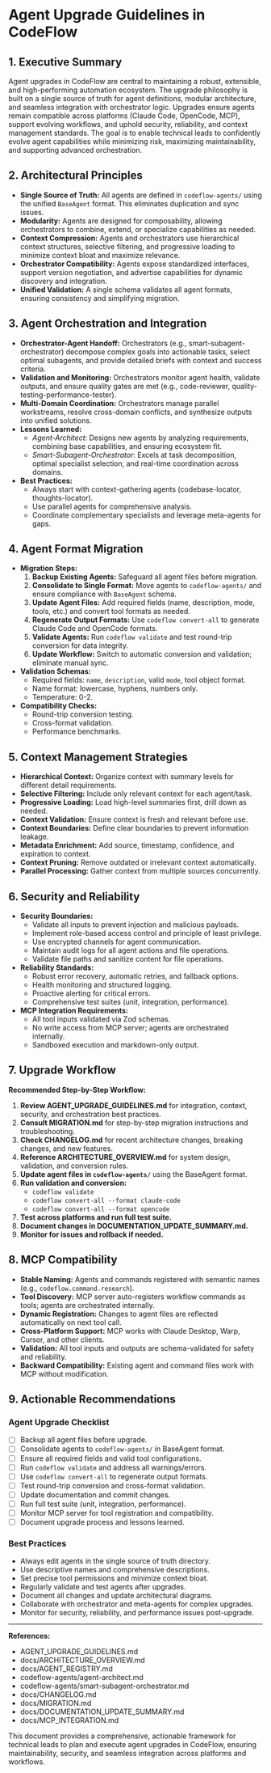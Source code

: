 # Agent Upgrade Guidelines in CodeFlow

## 1. Executive Summary

Agent upgrades in CodeFlow are central to maintaining a robust, extensible, and high-performing automation ecosystem. The upgrade philosophy is built on a single source of truth for agent definitions, modular architecture, and seamless integration with orchestrator logic. Upgrades ensure agents remain compatible across platforms (Claude Code, OpenCode, MCP), support evolving workflows, and uphold security, reliability, and context management standards. The goal is to enable technical leads to confidently evolve agent capabilities while minimizing risk, maximizing maintainability, and supporting advanced orchestration.

## 2. Architectural Principles

- **Single Source of Truth:** All agents are defined in `codeflow-agents/` using the unified `BaseAgent` format. This eliminates duplication and sync issues.
- **Modularity:** Agents are designed for composability, allowing orchestrators to combine, extend, or specialize capabilities as needed.
- **Context Compression:** Agents and orchestrators use hierarchical context structures, selective filtering, and progressive loading to minimize context bloat and maximize relevance.
- **Orchestrator Compatibility:** Agents expose standardized interfaces, support version negotiation, and advertise capabilities for dynamic discovery and integration.
- **Unified Validation:** A single schema validates all agent formats, ensuring consistency and simplifying migration.

## 3. Agent Orchestration and Integration

- **Orchestrator-Agent Handoff:** Orchestrators (e.g., smart-subagent-orchestrator) decompose complex goals into actionable tasks, select optimal subagents, and provide detailed briefs with context and success criteria.
- **Validation and Monitoring:** Orchestrators monitor agent health, validate outputs, and ensure quality gates are met (e.g., code-reviewer, quality-testing-performance-tester).
- **Multi-Domain Coordination:** Orchestrators manage parallel workstreams, resolve cross-domain conflicts, and synthesize outputs into unified solutions.
- **Lessons Learned:**
  - _Agent-Architect_: Designs new agents by analyzing requirements, combining base capabilities, and ensuring ecosystem fit.
  - _Smart-Subagent-Orchestrator_: Excels at task decomposition, optimal specialist selection, and real-time coordination across domains.
- **Best Practices:**
  - Always start with context-gathering agents (codebase-locator, thoughts-locator).
  - Use parallel agents for comprehensive analysis.
  - Coordinate complementary specialists and leverage meta-agents for gaps.

## 4. Agent Format Migration

- **Migration Steps:**
  1. **Backup Existing Agents:** Safeguard all agent files before migration.
  2. **Consolidate to Single Format:** Move agents to `codeflow-agents/` and ensure compliance with `BaseAgent` schema.
  3. **Update Agent Files:** Add required fields (name, description, mode, tools, etc.) and convert tool formats as needed.
  4. **Regenerate Output Formats:** Use `codeflow convert-all` to generate Claude Code and OpenCode formats.
  5. **Validate Agents:** Run `codeflow validate` and test round-trip conversion for data integrity.
  6. **Update Workflow:** Switch to automatic conversion and validation; eliminate manual sync.
- **Validation Schemas:**
  - Required fields: `name`, `description`, valid `mode`, tool object format.
  - Name format: lowercase, hyphens, numbers only.
  - Temperature: 0-2.
- **Compatibility Checks:**
  - Round-trip conversion testing.
  - Cross-format validation.
  - Performance benchmarks.

## 5. Context Management Strategies

- **Hierarchical Context:** Organize context with summary levels for different detail requirements.
- **Selective Filtering:** Include only relevant context for each agent/task.
- **Progressive Loading:** Load high-level summaries first, drill down as needed.
- **Context Validation:** Ensure context is fresh and relevant before use.
- **Context Boundaries:** Define clear boundaries to prevent information leakage.
- **Metadata Enrichment:** Add source, timestamp, confidence, and expiration to context.
- **Context Pruning:** Remove outdated or irrelevant context automatically.
- **Parallel Processing:** Gather context from multiple sources concurrently.

## 6. Security and Reliability

- **Security Boundaries:**
  - Validate all inputs to prevent injection and malicious payloads.
  - Implement role-based access control and principle of least privilege.
  - Use encrypted channels for agent communication.
  - Maintain audit logs for all agent actions and file operations.
  - Validate file paths and sanitize content for file operations.
- **Reliability Standards:**
  - Robust error recovery, automatic retries, and fallback options.
  - Health monitoring and structured logging.
  - Proactive alerting for critical errors.
  - Comprehensive test suites (unit, integration, performance).
- **MCP Integration Requirements:**
  - All tool inputs validated via Zod schemas.
  - No write access from MCP server; agents are orchestrated internally.
  - Sandboxed execution and markdown-only output.

## 7. Upgrade Workflow

**Recommended Step-by-Step Workflow:**

1. **Review AGENT_UPGRADE_GUIDELINES.md** for integration, context, security, and orchestration best practices.
2. **Consult MIGRATION.md** for step-by-step migration instructions and troubleshooting.
3. **Check CHANGELOG.md** for recent architecture changes, breaking changes, and new features.
4. **Reference ARCHITECTURE_OVERVIEW.md** for system design, validation, and conversion rules.
5. **Update agent files in `codeflow-agents/`** using the BaseAgent format.
6. **Run validation and conversion:**
   - `codeflow validate`
   - `codeflow convert-all --format claude-code`
   - `codeflow convert-all --format opencode`
7. **Test across platforms and run full test suite.**
8. **Document changes in DOCUMENTATION_UPDATE_SUMMARY.md.**
9. **Monitor for issues and rollback if needed.**

## 8. MCP Compatibility

- **Stable Naming:** Agents and commands registered with semantic names (e.g., `codeflow.command.research`).
- **Tool Discovery:** MCP server auto-registers workflow commands as tools; agents are orchestrated internally.
- **Dynamic Registration:** Changes to agent files are reflected automatically on next tool call.
- **Cross-Platform Support:** MCP works with Claude Desktop, Warp, Cursor, and other clients.
- **Validation:** All tool inputs and outputs are schema-validated for safety and reliability.
- **Backward Compatibility:** Existing agent and command files work with MCP without modification.

## 9. Actionable Recommendations

### Agent Upgrade Checklist

- [ ] Backup all agent files before upgrade.
- [ ] Consolidate agents to `codeflow-agents/` in BaseAgent format.
- [ ] Ensure all required fields and valid tool configurations.
- [ ] Run `codeflow validate` and address all warnings/errors.
- [ ] Use `codeflow convert-all` to regenerate output formats.
- [ ] Test round-trip conversion and cross-format validation.
- [ ] Update documentation and commit changes.
- [ ] Run full test suite (unit, integration, performance).
- [ ] Monitor MCP server for tool registration and compatibility.
- [ ] Document upgrade process and lessons learned.

### Best Practices

- Always edit agents in the single source of truth directory.
- Use descriptive names and comprehensive descriptions.
- Set precise tool permissions and minimize context bloat.
- Regularly validate and test agents after upgrades.
- Document all changes and update architectural diagrams.
- Collaborate with orchestrator and meta-agents for complex upgrades.
- Monitor for security, reliability, and performance issues post-upgrade.

---

**References:**

- AGENT_UPGRADE_GUIDELINES.md
- docs/ARCHITECTURE_OVERVIEW.md
- docs/AGENT_REGISTRY.md
- codeflow-agents/agent-architect.md
- codeflow-agents/smart-subagent-orchestrator.md
- docs/CHANGELOG.md
- docs/MIGRATION.md
- docs/DOCUMENTATION_UPDATE_SUMMARY.md
- docs/MCP_INTEGRATION.md

This document provides a comprehensive, actionable framework for technical leads to plan and execute agent upgrades in CodeFlow, ensuring maintainability, security, and seamless integration across platforms and workflows.
